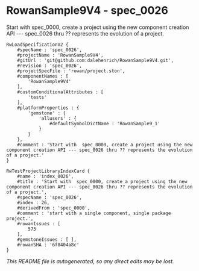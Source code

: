 # RowanSample9V4 - spec_0026
Start with  spec_0000, create a project using the new component creation API --- spec_0026 thru ?? represents the evolution of a project.
```
RwLoadSpecificationV2 {
	#specName : 'spec_0026',
	#projectName : 'RowanSample9V4',
	#gitUrl : 'git@github.com:dalehenrich/RowanSample9V4.git',
	#revision : 'spec_0026',
	#projectSpecFile : 'rowan/project.ston',
	#componentNames : [
		'RowanSample9V4'
	],
	#customConditionalAttributes : [
		'tests'
	],
	#platformProperties : {
		'gemstone' : {
			'allusers' : {
				#defaultSymbolDictName : 'RowanSample9_1'
			}
		}
	},
	#comment : 'Start with  spec_0000, create a project using the new component creation API --- spec_0026 thru ?? represents the evolution of a project.'
}

RwTestProjectLibraryIndexCard {
	#name : 'index_0026',
	#title : 'Start with  spec_0000, create a project using the new component creation API --- spec_0026 thru ?? represents the evolution of a project.',
	#specName : 'spec_0026',
	#index : 26,
	#derivedFrom : 'spec_0000',
	#comment : 'start with a single component, single package project.',
	#rowanIssues : [
		573
	],
	#gemstoneIssues : [ ],
	#rowanSHA : '6f8404a8c'
}
```

*This README file is autogenerated, so any direct edits may be lost.*
